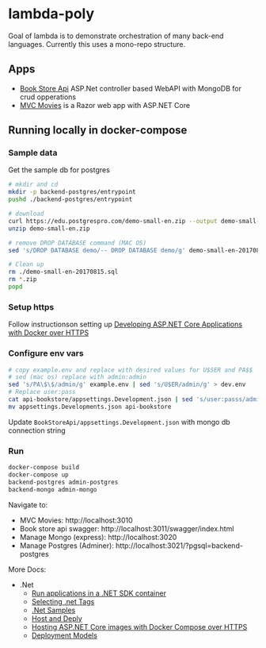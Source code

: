 # lambda-poly

Goal of lambda is to demonstrate orchestration of many back-end languages. Currently this uses a mono-repo structure.

## Apps
- [Book Store Api](./BookStoreApi/) ASP.Net controller based WebAPI with MongoDB for crud opperations
- [MVC Movies](./MvcMovie/) is a Razor web app with ASP.NET Core


## Running locally in docker-compose

### Sample data

Get the sample db for postgres
``` sh
# mkdir and cd
mkdir -p backend-postgres/entrypoint
pushd ./backend-postgres/entrypoint

# download
curl https://edu.postgrespro.com/demo-small-en.zip --output demo-small-en.zip
unzip demo-small-en.zip

# remove DROP DATABASE command (MAC OS)
sed 's/DROP DATABASE demo/-- DROP DATABASE demo/g' demo-small-en-20170815.sql > demo-small-en.sql

# Clean up
rm ./demo-small-en-20170815.sql
rm *.zip
popd
```

### Setup https
Follow instructionson setting up [Developing ASP.NET Core Applications with Docker over HTTPS](https://github.com/dotnet/dotnet-docker/blob/f9627bd9a7f0ebd4e5ab37fe0bc807b9dab086c2/samples/run-aspnetcore-https-development.md#developing-aspnet-core-applications-with-docker-over-https)

### Configure env vars
``` sh
# copy example.env and replace with desired values for U$SER and PA$$
# sed (mac os) replace with admin:admin
sed 's/PA\$\$/admin/g' example.env | sed 's/U$ER/admin/g' > dev.env
# Replace user:pass
cat api-bookstore/appsettings.Development.json | sed 's/user:passs/admin:admin/g' > appsettings.Developments.json 
mv appsettings.Developments.json api-bookstore
```
Update `BookStoreApi/appsettings.Development.json` with mongo db connection string

### Run

``` sh
docker-compose build
docker-compose up
backend-postgres admin-postgres
backend-mongo admin-mongo
```

Navigate to:
- MVC Movies: http://localhost:3010
- Book store api swagger: http://localhost:3011/swagger/index.html
- Manage Mongo (express): http://localhost:3020
- Manage Postgres (Adminer): http://localhost:3021/?pgsql=backend-postgres

More Docs:
- .Net
  - [Run applications in a .NET SDK container](https://github.com/dotnet/dotnet-docker/blob/main/samples/run-in-sdk-container.md)
  - [Selecting .net Tags](https://github.com/dotnet/dotnet-docker/blob/f9627bd9a7f0ebd4e5ab37fe0bc807b9dab086c2/samples/selecting-tags.md)
  - [.Net Samples](https://github.com/dotnet/dotnet-docker/tree/f9627bd9a7f0ebd4e5ab37fe0bc807b9dab086c2/samples/dotnetapp)
  - [Host and Deply](https://learn.microsoft.com/en-us/aspnet/core/host-and-deploy/?view=aspnetcore-7.0)
  - [Hosting ASP.NET Core images with Docker Compose over HTTPS](https://learn.microsoft.com/en-us/aspnet/core/security/docker-compose-https?view=aspnetcore-7.0)
  - [Deployment Models](https://learn.microsoft.com/en-us/dotnet/core/deploying/?view=vs-2022)